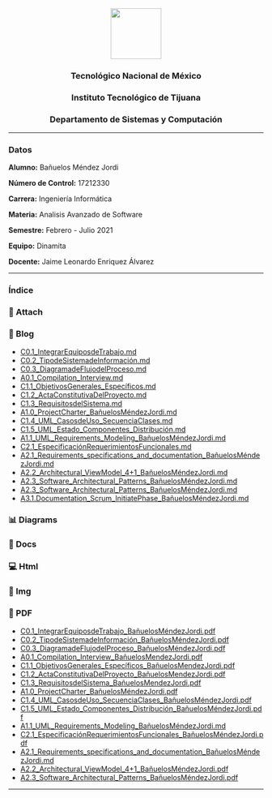 <div align="center">
<img src="https://www.tijuana.tecnm.mx/wp-content/uploads/2018/09/logo-ITT-2018.jpg" width="100px">

### Tecnológico Nacional de México
### Instituto Tecnológico de Tijuana
### Departamento de Sistemas y Computación
___
</div>

### **Datos**
**Alumno:** Bañuelos Méndez Jordi

**Número de Control:** 17212330

**Carrera:** Ingeniería Informática

**Materia:** Analisis Avanzado de Software

**Semestre:** Febrero - Julio 2021

**Equipo:** Dinamita

**Docente:** Jaime Leonardo Enriquez Álvarez
___
### **Índice**
### :pencil: Attach
### :date: Blog
* [C0.1_IntegrarEquiposdeTrabajo.md](https://github.com/BanuelosMendezJordi/Analisis_Avanzado_17212330/blob/main/blog/C0.1_IntegrarEquiposdeTrabajo_Ba%C3%B1uelosMendezJordi.md)
* [C0.2_TipodeSistemadeInformación.md](https://github.com/BanuelosMendezJordi/Analisis_Avanzado_17212330/blob/main/blog/C0.2_TipodeSistemadeInformaci%C3%B3n_Ba%C3%B1uelosMendezJordi.md)
* [C0.3_DiagramadeFlujodelProceso.md](https://github.com/BanuelosMendezJordi/Analisis_Avanzado_17212330/blob/main/blog/C0.3_DiagramadeFlujodelProceso_BanuelosMendezJordi.md)
* [A0.1_Compilation_Interview.md](https://github.com/BanuelosMendezJordi/Analisis_Avanzado_17212330/blob/main/blog/A0.1_Compilation_Interview_BanuelosMendezJordi.md)
* [C1.1_ObjetivosGenerales_Específicos.md](https://github.com/BanuelosMendezJordi/Analisis_Avanzado_17212330/blob/main/blog/C1.1_ObjetivosGenerales_Especificos.md)
* [C1.2_ActaConstitutivaDelProyecto.md](https://github.com/BanuelosMendezJordi/Analisis_Avanzado_17212330/blob/main/blog/C1.2_ActaConstitutivaDelProyecto_Ba%C3%B1uelosM%C3%A9ndezJordi.md)
* [C1.3_RequisitosdelSistema.md](https://github.com/BanuelosMendezJordi/Analisis_Avanzado_17212330/blob/main/blog/C1.3_RequisitosdelSistema_Ba%C3%B1uelosM%C3%A9ndezJordi.md)
* [A1.0_ProjectCharter_BañuelosMéndezJordi.md](https://github.com/BanuelosMendezJordi/Analisis_Avanzado_17212330/blob/main/blog/A1.0_ProjectCharter_Ba%C3%B1uelosM%C3%A9ndezJordi.md)
* [C1.4_UML_CasosdeUso_SecuenciaClases.md](https://github.com/BanuelosMendezJordi/Analisis_Avanzado_17212330/blob/main/blog/C1.4_UML_CasosdeUso_SecuenciaClases_Ba%C3%B1uelosM%C3%A9ndezJordi.md)
* [C1.5_UML_Estado_Componentes_Distribución.md](https://github.com/BanuelosMendezJordi/Analisis_Avanzado_17212330/blob/main/blog/C1.5_UML_Estado_Componentes_Distribuci%C3%B3n_Ba%C3%B1uelosM%C3%A9ndezJordi.md)
* [A1.1_UML_Requirements_Modeling_BañuelosMéndezJordi.md](https://github.com/BanuelosMendezJordi/Analisis_Avanzado_17212330/blob/main/blog/A1.1_UML_Requirements_Modeling_Ba%C3%B1uelosM%C3%A9ndezJordi.md)
* [C2.1_EspecificaciónRequerimientosFuncionales.md](https://github.com/BanuelosMendezJordi/Analisis_Avanzado_17212330/blob/main/blog/C2.1_Especificaci%C3%B3nRequerimientosFuncionales_Ba%C3%B1uelosM%C3%A9ndezJordi.md)
* [A2.1_Requirements_specifications_and_documentation_BañuelosMéndezJordi.md](https://github.com/BanuelosMendezJordi/Analisis_Avanzado_17212330/blob/main/blog/A2.1_Requirements_specifications_and_documentation_Ba%C3%B1uelsoM%C3%A9ndezJordi.md)
* [A2.2_Architectural_ViewModel_4+1_BañuelosMéndezJordi.md](https://github.com/BanuelosMendezJordi/Analisis_Avanzado_17212330/blob/main/blog/A2.2_Architectural_ViewModel_4%2B1_Ba%C3%B1uelosM%C3%A9ndezJordi.md)
* [A2.3_Software_Architectural_Patterns_BañuelosMéndezJordi.md](https://github.com/BanuelosMendezJordi/Analisis_Avanzado_17212330/blob/main/blog/A2.3_Software_Architectural_Patterns_Ba%C3%B1uelosM%C3%A9ndezJordi.md)
* [A2.3_Software_Architectural_Patterns_BañuelosMéndezJordi.md](https://github.com/BanuelosMendezJordi/Analisis_Avanzado_17212330/blob/main/blog/A2.3_Software_Architectural_Patterns_Ba%C3%B1uelosM%C3%A9ndezJordi.md)
* [A3.1.Documentation_Scrum_InitiatePhase_BañuelosMéndezJordi.md](https://github.com/BanuelosMendezJordi/Analisis_Avanzado_17212330/blob/main/blog/A2.3_Software_Architectural_Patterns_Ba%C3%B1uelosM%C3%A9ndezJordi.md)

### :bar_chart: Diagrams
### :page_with_curl: Docs
### :computer: Html
### :mountain_bicyclist: Img
### :closed_book: PDF
* [C0.1_IntegrarEquiposdeTrabajo_BañuelosMéndezJordi.pdf](https://github.com/BanuelosMendezJordi/Analisis_Avanzado_17212330/blob/main/pdf/C0.1_IntegrarEquiposdeTrabajo_Ba%C3%B1uelosMendezJordi.pdf)
* [C0.2_TipodeSistemadeInformación_BañuelosMéndezJordi.pdf](https://github.com/BanuelosMendezJordi/Analisis_Avanzado_17212330/blob/main/pdf/C0.2_TipodeSistemadeInformaci%C3%B3n_Ba%C3%B1uelosMendezJordi.pdf)
* [C0.3_DiagramadeFlujodelProceso_BañuelosMéndezJordi.pdf](https://github.com/BanuelosMendezJordi/Analisis_Avanzado_17212330/blob/main/pdf/C0.3_DiagramadeFlujodelProceso_BanuelosMendezJordi.pdf)
* [A0.1_Compilation_Interview_BañuelosMendezJordi.pdf](https://github.com/BanuelosMendezJordi/Analisis_Avanzado_17212330/blob/main/pdf/A0.1_Compilation_Interview_BanuelosMendezJordi.pdf)
* [C1.1_ObjetivosGenerales_Específicos_BañuelosMendezJordi.pdf](https://github.com/BanuelosMendezJordi/Analisis_Avanzado_17212330/blob/main/pdf/C1.1_ObjetivosGeneralesEspecificos_Ba%C3%B1uelosMendezJordi.pdf)
* [C1.2_ActaConstitutivaDelProyecto_BañuelosMendezJordi.pdf](https://github.com/BanuelosMendezJordi/Analisis_Avanzado_17212330/blob/main/pdf/C1.2_ActaConstitutivaDelProyecto_Ba%C3%B1uelosM%C3%A9ndezJordi.pdf)
* [C1.3_RequisitosdelSistema_BañuelosMendezJordi.pdf](https://github.com/BanuelosMendezJordi/Analisis_Avanzado_17212330/blob/main/pdf/C1.3_RequisitosdelSistema_Ba%C3%B1uelosM%C3%A9ndezJordi.pdf)
* [A1.0_ProjectCharter_BañuelosMéndezJordi.pdf](https://github.com/BanuelosMendezJordi/Analisis_Avanzado_17212330/blob/main/pdf/A1.0_ProjectCharter_Ba%C3%B1uelosM%C3%A9ndezJordi.pdf)
* [C1.4_UML_CasosdeUso_SecuenciaClases_BañuelosMéndezJordi.pdf](https://github.com/BanuelosMendezJordi/Analisis_Avanzado_17212330/blob/main/pdf/A1.0_ProjectCharter_Ba%C3%B1uelosM%C3%A9ndezJordi.pdf)
* [C1.5_UML_Estado_Componentes_Distribución_BañuelosMéndezJordi.pdf](https://github.com/BanuelosMendezJordi/Analisis_Avanzado_17212330/blob/main/pdf/C1.5_UML_Estado_Componentes_Distribuci%C3%B3n_Ba%C3%B1uelosM%C3%A9ndezJordi.pdf)
* [A1.1_UML_Requirements_Modeling_BañuelosMéndezJordi.md](https://github.com/BanuelosMendezJordi/Analisis_Avanzado_17212330/blob/main/pdf/A1.1_UML_Requirements_Modeling_Ba%C3%B1uelosM%C3%A9ndezJordi.pdf)
* [C2.1_EspecificaciónRequerimientosFuncionales_BañuelosMéndezJordi.pdf](https://github.com/BanuelosMendezJordi/Analisis_Avanzado_17212330/blob/main/pdf/C2.1_Especificaci%C3%B3nRequerimientosFuncionales_Ba%C3%B1uelosM%C3%A9ndezJordi.pdf)
* [A2.1_Requirements_specifications_and_documentation_BañuelosMéndezJordi.md](https://github.com/BanuelosMendezJordi/Analisis_Avanzado_17212330/blob/main/pdf/A2.1_Requirements_specifications_and_documentation_Ba%C3%B1uelsoM%C3%A9ndezJordi.pdf)
* [A2.2_Architectural_ViewModel_4+1_BañuelosMéndezJordi.pdf](https://github.com/BanuelosMendezJordi/Analisis_Avanzado_17212330/blob/main/pdf/A2.2_Architectural_ViewModel_4%2B1_Ba%C3%B1uelosM%C3%A9ndezJordi.pdf)
* [A2.3_Software_Architectural_Patterns_BañuelosMéndezJordi.pdf](https://github.com/BanuelosMendezJordi/Analisis_Avanzado_17212330/blob/main/pdf/A2.3_Software_Architectural_Patterns_Ba%C3%B1uelosM%C3%A9ndezJordi.pdf)
___